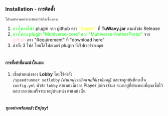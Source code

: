 <a name="installation"></a>

### <i class="bi bi-clipboard-check"></i> Installation - การติดตั้ง

`โปรดทำตามอย่างระมัดระวังทีละขึ้นตอน`
1. <color style="color:lime">ดาวโหลดไฟล์</color> plugin จาก github ตรง <color style="color: yellow">"Assets"</color> ที่ **TuWavy.jar** ตามหัวข้อ Release
2. <color style="color:lime">ดาวโหลด plugin "Multiverse-core" และ "Multiverse-NetherPortal"</color> จาก <color style="color: pink" >github</color> ตรง "Requirement" ที่ "download here"
3. นำทั้ง 3 ไฟล์ โยนใส่โฟลเดอร์ plugin ที่เซิฟเวอร์ของคุณ
<br><br>

#### <i class="bi bi-sliders"></i> การตั้งค่าที่แนะนำในเกม
1. เซ็ตตำแหน่งของ **Lobby** โดยใช้คำสั่ง <br>`/speedrunner setlobby` *(ตำแหน่งจะยึดตามที่ที่เรายืนอยู่)* และจะถูกบันทึกลงใน
`config.yml` หัวข้อ `lobby` ตำแหน่งนี้เวลา Player join เข้ามา จะมาอยู่ที่ตำแหน่งที่คุณเซ็ตไว้ และเวลาเล่นเสร็จจะมาอยู่ตำแหน่ง ตำแหน่งนั้น
<br><br>

##### ทุกอย่างพร้อมแล้ว Enjoy!
